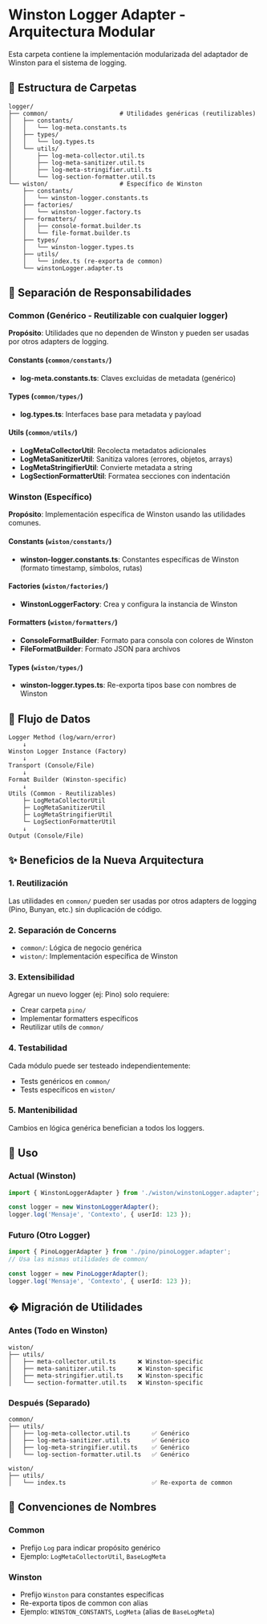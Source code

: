 # Winston Logger Adapter - Arquitectura Modular

Esta carpeta contiene la implementación modularizada del adaptador de Winston para el sistema de logging.

## 📁 Estructura de Carpetas

```
logger/
├── common/                    # Utilidades genéricas (reutilizables)
│   ├── constants/
│   │   └── log-meta.constants.ts
│   ├── types/
│   │   └── log.types.ts
│   └── utils/
│       ├── log-meta-collector.util.ts
│       ├── log-meta-sanitizer.util.ts
│       ├── log-meta-stringifier.util.ts
│       └── log-section-formatter.util.ts
└── wiston/                    # Específico de Winston
    ├── constants/
    │   └── winston-logger.constants.ts
    ├── factories/
    │   └── winston-logger.factory.ts
    ├── formatters/
    │   ├── console-format.builder.ts
    │   └── file-format.builder.ts
    ├── types/
    │   └── winston-logger.types.ts
    ├── utils/
    │   └── index.ts (re-exporta de common)
    └── winstonLogger.adapter.ts
```

## 🔄 Separación de Responsabilidades

### Common (Genérico - Reutilizable con cualquier logger)

**Propósito**: Utilidades que no dependen de Winston y pueden ser usadas por otros adapters de logging.

#### Constants (`common/constants/`)

- **log-meta.constants.ts**: Claves excluidas de metadata (genérico)

#### Types (`common/types/`)

- **log.types.ts**: Interfaces base para metadata y payload

#### Utils (`common/utils/`)

- **LogMetaCollectorUtil**: Recolecta metadatos adicionales
- **LogMetaSanitizerUtil**: Sanitiza valores (errores, objetos, arrays)
- **LogMetaStringifierUtil**: Convierte metadata a string
- **LogSectionFormatterUtil**: Formatea secciones con indentación

### Winston (Específico)

**Propósito**: Implementación específica de Winston usando las utilidades comunes.

#### Constants (`wiston/constants/`)

- **winston-logger.constants.ts**: Constantes específicas de Winston (formato timestamp, símbolos, rutas)

#### Factories (`wiston/factories/`)

- **WinstonLoggerFactory**: Crea y configura la instancia de Winston

#### Formatters (`wiston/formatters/`)

- **ConsoleFormatBuilder**: Formato para consola con colores de Winston
- **FileFormatBuilder**: Formato JSON para archivos

#### Types (`wiston/types/`)

- **winston-logger.types.ts**: Re-exporta tipos base con nombres de Winston

## 🔄 Flujo de Datos

```
Logger Method (log/warn/error)
    ↓
Winston Logger Instance (Factory)
    ↓
Transport (Console/File)
    ↓
Format Builder (Winston-specific)
    ↓
Utils (Common - Reutilizables)
    ├─ LogMetaCollectorUtil
    ├─ LogMetaSanitizerUtil
    ├─ LogMetaStringifierUtil
    └─ LogSectionFormatterUtil
    ↓
Output (Console/File)
```

## ✨ Beneficios de la Nueva Arquitectura

### 1. **Reutilización**

Las utilidades en `common/` pueden ser usadas por otros adapters de logging (Pino, Bunyan, etc.) sin duplicación de código.

### 2. **Separación de Concerns**

- `common/`: Lógica de negocio genérica
- `wiston/`: Implementación específica de Winston

### 3. **Extensibilidad**

Agregar un nuevo logger (ej: Pino) solo requiere:

- Crear carpeta `pino/`
- Implementar formatters específicos
- Reutilizar utils de `common/`

### 4. **Testabilidad**

Cada módulo puede ser testeado independientemente:

- Tests genéricos en `common/`
- Tests específicos en `wiston/`

### 5. **Mantenibilidad**

Cambios en lógica genérica benefician a todos los loggers.

## 🚀 Uso

### Actual (Winston)

```typescript
import { WinstonLoggerAdapter } from './wiston/winstonLogger.adapter';

const logger = new WinstonLoggerAdapter();
logger.log('Mensaje', 'Contexto', { userId: 123 });
```

### Futuro (Otro Logger)

```typescript
import { PinoLoggerAdapter } from './pino/pinoLogger.adapter';
// Usa las mismas utilidades de common/

const logger = new PinoLoggerAdapter();
logger.log('Mensaje', 'Contexto', { userId: 123 });
```

## � Migración de Utilidades

### Antes (Todo en Winston)

```
wiston/
├── utils/
│   ├── meta-collector.util.ts      ❌ Winston-specific
│   ├── meta-sanitizer.util.ts      ❌ Winston-specific
│   ├── meta-stringifier.util.ts    ❌ Winston-specific
│   └── section-formatter.util.ts   ❌ Winston-specific
```

### Después (Separado)

```
common/
├── utils/
│   ├── log-meta-collector.util.ts      ✅ Genérico
│   ├── log-meta-sanitizer.util.ts      ✅ Genérico
│   ├── log-meta-stringifier.util.ts    ✅ Genérico
│   └── log-section-formatter.util.ts   ✅ Genérico

wiston/
├── utils/
│   └── index.ts                        ✅ Re-exporta de common
```

## 📝 Convenciones de Nombres

### Common

- Prefijo `Log` para indicar propósito genérico
- Ejemplo: `LogMetaCollectorUtil`, `BaseLogMeta`

### Winston

- Prefijo `Winston` para constantes específicas
- Re-exporta tipos de common con alias
- Ejemplo: `WINSTON_CONSTANTS`, `LogMeta` (alias de `BaseLogMeta`)

